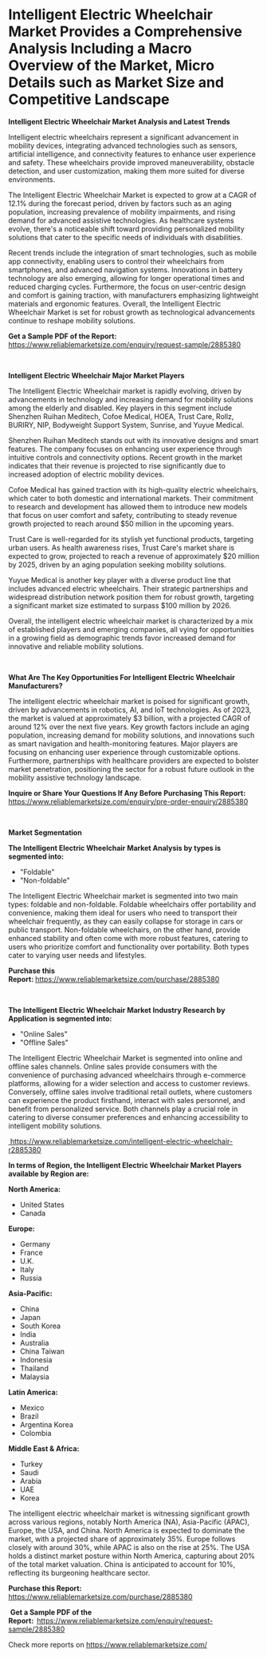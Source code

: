 <p><h1>Intelligent Electric Wheelchair Market Provides a Comprehensive Analysis Including a Macro Overview of the Market, Micro Details such as Market Size and Competitive Landscape</h1></p><p><strong>Intelligent Electric Wheelchair Market Analysis and Latest Trends</strong></p>
<p><p>Intelligent electric wheelchairs represent a significant advancement in mobility devices, integrating advanced technologies such as sensors, artificial intelligence, and connectivity features to enhance user experience and safety. These wheelchairs provide improved maneuverability, obstacle detection, and user customization, making them more suited for diverse environments.</p><p>The Intelligent Electric Wheelchair Market is expected to grow at a CAGR of 12.1% during the forecast period, driven by factors such as an aging population, increasing prevalence of mobility impairments, and rising demand for advanced assistive technologies. As healthcare systems evolve, there's a noticeable shift toward providing personalized mobility solutions that cater to the specific needs of individuals with disabilities.</p><p>Recent trends include the integration of smart technologies, such as mobile app connectivity, enabling users to control their wheelchairs from smartphones, and advanced navigation systems. Innovations in battery technology are also emerging, allowing for longer operational times and reduced charging cycles. Furthermore, the focus on user-centric design and comfort is gaining traction, with manufacturers emphasizing lightweight materials and ergonomic features. Overall, the Intelligent Electric Wheelchair Market is set for robust growth as technological advancements continue to reshape mobility solutions.</p></p>
<p><strong>Get a Sample PDF of the Report:&nbsp;</strong> <a href="https://www.reliablemarketsize.com/enquiry/request-sample/2885380?utm_campaign=3073&utm_medium=2&utm_source=Github&utm_content=ia&utm_term=13032025&utm_id=intelligent-electric-wheelchair">https://www.reliablemarketsize.com/enquiry/request-sample/2885380</a></p>
<p>&nbsp;</p>
<p><strong>Intelligent Electric Wheelchair Major Market Players</strong></p>
<p><p>The Intelligent Electric Wheelchair market is rapidly evolving, driven by advancements in technology and increasing demand for mobility solutions among the elderly and disabled. Key players in this segment include Shenzhen Ruihan Meditech, Cofoe Medical, HOEA, Trust Care, Rollz, BURIRY, NIP, Bodyweight Support System, Sunrise, and Yuyue Medical.</p><p>Shenzhen Ruihan Meditech stands out with its innovative designs and smart features. The company focuses on enhancing user experience through intuitive controls and connectivity options. Recent growth in the market indicates that their revenue is projected to rise significantly due to increased adoption of electric mobility devices.</p><p>Cofoe Medical has gained traction with its high-quality electric wheelchairs, which cater to both domestic and international markets. Their commitment to research and development has allowed them to introduce new models that focus on user comfort and safety, contributing to steady revenue growth projected to reach around $50 million in the upcoming years.</p><p>Trust Care is well-regarded for its stylish yet functional products, targeting urban users. As health awareness rises, Trust Care's market share is expected to grow, projected to reach a revenue of approximately $20 million by 2025, driven by an aging population seeking mobility solutions.</p><p>Yuyue Medical is another key player with a diverse product line that includes advanced electric wheelchairs. Their strategic partnerships and widespread distribution network position them for robust growth, targeting a significant market size estimated to surpass $100 million by 2026.</p><p>Overall, the intelligent electric wheelchair market is characterized by a mix of established players and emerging companies, all vying for opportunities in a growing field as demographic trends favor increased demand for innovative and reliable mobility solutions.</p></p>
<p>&nbsp;</p>
<p><strong>What Are The Key Opportunities For Intelligent Electric Wheelchair Manufacturers?</strong></p>
<p><p>The intelligent electric wheelchair market is poised for significant growth, driven by advancements in robotics, AI, and IoT technologies. As of 2023, the market is valued at approximately $3 billion, with a projected CAGR of around 12% over the next five years. Key growth factors include an aging population, increasing demand for mobility solutions, and innovations such as smart navigation and health-monitoring features. Major players are focusing on enhancing user experience through customizable options. Furthermore, partnerships with healthcare providers are expected to bolster market penetration, positioning the sector for a robust future outlook in the mobility assistive technology landscape.</p></p>
<p><strong>Inquire or Share Your Questions If Any Before Purchasing This Report:</strong> <a href="https://www.reliablemarketsize.com/enquiry/pre-order-enquiry/2885380?utm_campaign=3073&utm_medium=2&utm_source=Github&utm_content=ia&utm_term=13032025&utm_id=intelligent-electric-wheelchair">https://www.reliablemarketsize.com/enquiry/pre-order-enquiry/2885380</a></p>
<p>&nbsp;</p>
<p><strong>Market Segmentation</strong></p>
<p><strong>The Intelligent Electric Wheelchair Market Analysis by types is segmented into:</strong></p>
<p><ul><li>"Foldable"</li><li>"Non-foldable"</li></ul></p>
<p><p>The Intelligent Electric Wheelchair market is segmented into two main types: foldable and non-foldable. Foldable wheelchairs offer portability and convenience, making them ideal for users who need to transport their wheelchair frequently, as they can easily collapse for storage in cars or public transport. Non-foldable wheelchairs, on the other hand, provide enhanced stability and often come with more robust features, catering to users who prioritize comfort and functionality over portability. Both types cater to varying user needs and lifestyles.</p></p>
<p><strong>Purchase this Report:&nbsp;</strong><a href="https://www.reliablemarketsize.com/purchase/2885380?utm_campaign=3073&utm_medium=2&utm_source=Github&utm_content=ia&utm_term=13032025&utm_id=intelligent-electric-wheelchair">https://www.reliablemarketsize.com/purchase/2885380</a></p>
<p>&nbsp;</p>
<p><strong>The Intelligent Electric Wheelchair Market Industry Research by Application is segmented into:</strong></p>
<p><ul><li>"Online Sales"</li><li>"Offline Sales"</li></ul></p>
<p><p>The Intelligent Electric Wheelchair Market is segmented into online and offline sales channels. Online sales provide consumers with the convenience of purchasing advanced wheelchairs through e-commerce platforms, allowing for a wider selection and access to customer reviews. Conversely, offline sales involve traditional retail outlets, where customers can experience the product firsthand, interact with sales personnel, and benefit from personalized service. Both channels play a crucial role in catering to diverse consumer preferences and enhancing accessibility to intelligent mobility solutions.</p></p>
<p><a href="https://www.reliablemarketsize.com/intelligent-electric-wheelchair-r2885380?utm_campaign=3073&utm_medium=2&utm_source=Github&utm_content=ia&utm_term=13032025&utm_id=intelligent-electric-wheelchair">&nbsp;https://www.reliablemarketsize.com/intelligent-electric-wheelchair-r2885380</a></p>
<p><strong>In terms of Region, the Intelligent Electric Wheelchair Market Players available by Region are:</strong></p>
<p>
    <p> <strong> North America: </strong>
        <ul>
            <li>United States</li>
            <li>Canada</li>
        </ul>
        </p> 
    <p> <strong> Europe: </strong>
        <ul>
            <li>Germany</li>
            <li>France</li>
            <li>U.K.</li>
            <li>Italy</li>
            <li>Russia</li>
        </ul>
        </p> 
    <p> <strong> Asia-Pacific: </strong>
        <ul>
            <li>China</li>
            <li>Japan</li>
            <li>South Korea</li>
            <li>India</li>
            <li>Australia</li>
            <li>China Taiwan</li>
            <li>Indonesia</li>
            <li>Thailand</li>
            <li>Malaysia</li>
        </ul>
        </p> 
    <p> <strong> Latin America: </strong>
        <ul>
            <li>Mexico</li>
            <li>Brazil</li>
            <li>Argentina Korea</li>
            <li>Colombia</li>
        </ul>
        </p> 
    <p> <strong> Middle East & Africa: </strong>
        <ul>
            <li>Turkey</li>
            <li>Saudi</li>
            <li>Arabia</li>
            <li>UAE</li>
            <li>Korea</li>
        </ul>
    </p>
    </p>
<p><p>The intelligent electric wheelchair market is witnessing significant growth across various regions, notably North America (NA), Asia-Pacific (APAC), Europe, the USA, and China. North America is expected to dominate the market, with a projected share of approximately 35%. Europe follows closely with around 30%, while APAC is also on the rise at 25%. The USA holds a distinct market posture within North America, capturing about 20% of the total market valuation. China is anticipated to account for 10%, reflecting its burgeoning healthcare sector.</p></p>
<p><strong>Purchase this Report: </strong><a href="https://www.reliablemarketsize.com/purchase/2885380?utm_campaign=3073&utm_medium=2&utm_source=Github&utm_content=ia&utm_term=13032025&utm_id=intelligent-electric-wheelchair">https://www.reliablemarketsize.com/purchase/2885380</a></p>
<p>&nbsp;<strong>Get a Sample PDF of the Report:&nbsp;&nbsp;</strong><a href="https://www.reliablemarketsize.com/enquiry/request-sample/2885380?utm_campaign=3073&utm_medium=2&utm_source=Github&utm_content=ia&utm_term=13032025&utm_id=intelligent-electric-wheelchair">https://www.reliablemarketsize.com/enquiry/request-sample/2885380</a></p>
<p><strong></strong></p>
<p>Check more reports on <a href="https://www.reliablemarketsize.com/?utm_campaign=3073&utm_medium=2&utm_source=Github&utm_content=ia&utm_term=13032025&utm_id=intelligent-electric-wheelchair">https://www.reliablemarketsize.com/</a></p>